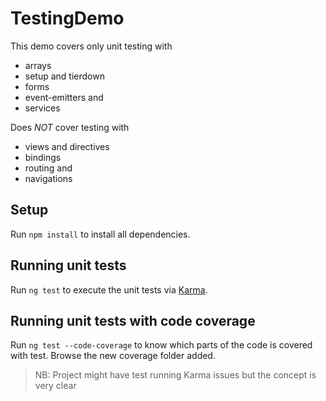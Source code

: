 # TestingDemo

This demo covers only unit testing with

- arrays
- setup and tierdown
- forms
- event-emitters and
- services

Does *NOT* cover testing with 

- views and directives
- bindings
- routing and
- navigations

## Setup

Run `npm install` to install all dependencies.

## Running unit tests

Run `ng test` to execute the unit tests via [Karma](https://karma-runner.github.io).

## Running unit tests with code coverage

Run `ng test --code-coverage` to know which parts of the code is covered with test. Browse the new coverage folder added.

> NB: Project might have test running Karma issues but the concept is very clear